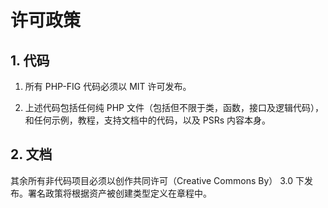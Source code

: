 许可政策
==================

## 1. 代码

1. 所有 PHP-FIG 代码必须以 MIT 许可发布。

2. 上述代码包括任何纯 PHP 文件（包括但不限于类，函数，接口及逻辑代码），和任何示例，教程，支持文档中的代码，以及 PSRs 内容本身。


## 2. 文档

其余所有非代码项目必须以创作共同许可（Creative Commons By） 3.0 下发布。署名政策将根据资产被创建类型定义在章程中。